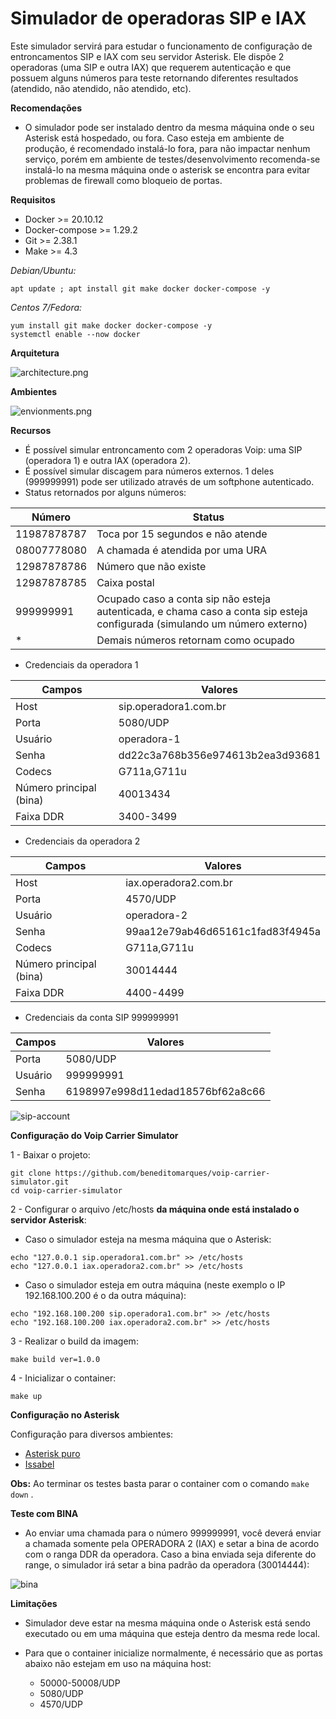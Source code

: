 # Simulador de operadoras SIP e IAX

Este simulador servirá para estudar o funcionamento de configuração de entroncamentos SIP e IAX com seu servidor Asterisk. Ele dispõe 2 operadoras (uma SIP e outra IAX) que requerem autenticação e que possuem alguns números para teste retornando diferentes resultados (atendido, não atendido, não atendido, etc).

**Recomendações**

 - O simulador pode ser instalado dentro da mesma máquina onde o seu Asterisk está hospedado, ou fora. Caso esteja em ambiente de produção, é recomendado instalá-lo fora, para não impactar nenhum serviço, porém em ambiente de testes/desenvolvimento recomenda-se instalá-lo na mesma máquina onde o asterisk se encontra para evitar problemas de firewall como bloqueio de portas.

**Requisitos**

 - Docker >= 20.10.12
 - Docker-compose >= 1.29.2
 - Git >= 2.38.1
 - Make >= 4.3


_Debian/Ubuntu:_
```shell
apt update ; apt install git make docker docker-compose -y
```

_Centos 7/Fedora:_
```shell
yum install git make docker docker-compose -y
systemctl enable --now docker
```

**Arquitetura**

![architecture.png](architecture.png)

**Ambientes**

![envionments.png](environments.png)

**Recursos**

 - É possível simular entroncamento com 2 operadoras Voip: uma SIP (operadora 1) e outra IAX (operadora 2).
 - É possível simular discagem para números externos. 1 deles (999999991) pode ser utilizado através de um softphone autenticado.
 - Status retornados por alguns números:

|Número|Status|
|--|--|
|11987878787|Toca por 15 segundos e não atende|
|08007778080|A chamada é atendida por uma URA|
|12987878786| Número que não existe |
|12987878785| Caixa postal |
|999999991| Ocupado caso a conta sip não esteja autenticada, e chama caso a conta sip esteja configurada (simulando um número externo) |
| * |Demais números retornam como ocupado |
 
 
  - Credenciais  da operadora 1

|Campos|Valores|
|--|--|
|Host|sip.operadora1.com.br|
|Porta|5080/UDP|
|Usuário|operadora-1|
|Senha|dd22c3a768b356e974613b2ea3d93681|
|Codecs|G711a,G711u|
|Número principal (bina)|40013434|
|Faixa DDR|3400-3499|

  - Credenciais  da operadora 2
   
|Campos|Valores|
|--|--|
|Host|iax.operadora2.com.br|
|Porta|4570/UDP|
|Usuário|operadora-2|
|Senha|99aa12e79ab46d65161c1fad83f4945a|
|Codecs|G711a,G711u|
|Número principal (bina)|30014444|
|Faixa DDR|4400-4499|

  

  - Credenciais  da conta SIP 999999991
   
|Campos|Valores|
|--|--|
|Porta|5080/UDP|
|Usuário|999999991|
|Senha|6198997e998d11edad18576bf62a8c66|

![sip-account](docs/img12-external-account.png)



**Configuração do Voip Carrier Simulator**
 
1 - Baixar o projeto:

```shell
git clone https://github.com/beneditomarques/voip-carrier-simulator.git
cd voip-carrier-simulator
```

2 - Configurar o arquivo /etc/hosts **da máquina onde está instalado o servidor Asterisk**:

 - Caso o simulador esteja na mesma máquina que o Asterisk:
  
```shell
echo "127.0.0.1 sip.operadora1.com.br" >> /etc/hosts
echo "127.0.0.1 iax.operadora2.com.br" >> /etc/hosts
```

 - Caso o simulador esteja em outra máquina (neste exemplo o IP 192.168.100.200 é o da outra máquina):
  
```shell
echo "192.168.100.200 sip.operadora1.com.br" >> /etc/hosts
echo "192.168.100.200 iax.operadora2.com.br" >> /etc/hosts
```



3 - Realizar o build da imagem:

```shell
make build ver=1.0.0
```

4 - Inicializar o container:

```shell
make up
```

**Configuração no Asterisk**

  Configuração para diversos ambientes:
 
 - [Asterisk puro](./docs/asterisk.md)
 - [Issabel](./docs/issabel.md)

**Obs:** Ao terminar os testes basta parar o container com o comando ```make down``` .


**Teste com BINA**

 - Ao enviar uma chamada para o número 999999991, você deverá enviar a chamada somente pela OPERADORA 2 (IAX) e setar a bina de acordo com o ranga DDR da operadora. Caso a bina enviada seja diferente do range, o simulador irá setar a bina padrão da operadora (30014444):

![bina](./docs/Voip%20simulator%20-%20bina.png)      


**Limitações**

 - Simulador deve estar na mesma máquina onde o Asterisk está sendo executado ou em uma máquina que esteja dentro da mesma rede local.

 - Para que o container inicialize normalmente, é necessário que as portas abaixo não estejam em uso na máquina host:
   - 50000-50008/UDP
   - 5080/UDP
   - 4570/UDP   

